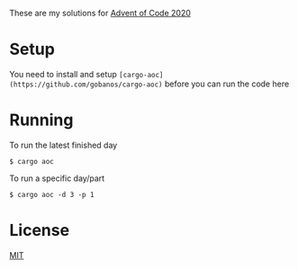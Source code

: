 These are my solutions for [Advent of Code 2020](https://adventofcode.com/2020)

# Setup
You need to install and setup `[cargo-aoc](https://github.com/gobanos/cargo-aoc)` before you can run the code here

# Running
To run the latest finished day
```
$ cargo aoc
```

To run a specific day/part
```
$ cargo aoc -d 3 -p 1
```

# License
[MIT](https://choosealicense.com/licenses/mit/)